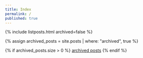 ```yaml
---
title: Index
permalink: /
published: true
---
```

{% include listposts.html archived=false %}

{% assign archived_posts = site.posts | where: "archived", true %}

{% if archived_posts.size > 0 %}
  [archived posts](/archive.html)
{% endif %}
